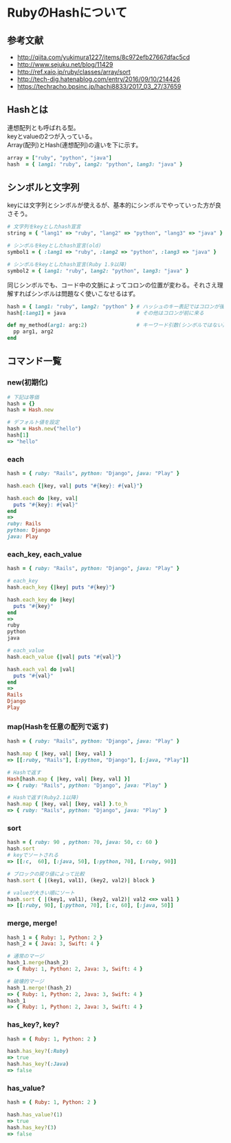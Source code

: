 # RubyのHashについて
## 参考文献
- http://qiita.com/yukimura1227/items/8c972efb27667dfac5cd
- http://www.sejuku.net/blog/11429
- http://ref.xaio.jp/ruby/classes/array/sort
- http://tech-dig.hatenablog.com/entry/2016/09/10/214426
- https://techracho.bpsinc.jp/hachi8833/2017_03_27/37659

## Hashとは
連想配列とも呼ばれる型。  
keyとvalueの2つが入っている。  
Array(配列)とHash(連想配列)の違いを下に示す。  

```Ruby
array = ["ruby", "python", "java"]
hash  = { lang1: "ruby", lang2: "python", lang3: "java" }
```

## シンボルと文字列
keyには文字列とシンボルが使えるが、基本的にシンボルでやっていった方が良さそう。  
```Ruby
# 文字列をkeyとしたhash宣言
string = { "lang1" => "ruby", "lang2" => "python", "lang3" => "java" }

# シンボルをkeyとしたhash宣言(old)
symbol1 = { :lang1 => "ruby", :lang2 => "python", :lang3 => "java" }

# シンボルをkeyとしたhash宣言(Ruby 1.9以降)
symbol2 = { lang1: "ruby", lang2: "python", lang3: "java" }
```

同じシンボルでも、コード中の文脈によってコロンの位置が変わる。それさえ理解すればシンボルは問題なく使いこなせるはず。  
```Ruby
hash = { lang1: "ruby", lang2: "python" } # ハッシュのキー表記ではコロンが後ろに来る
hash[:lang1] = java                       # その他はコロンが前に来る

def my_method(arg1: arg:2)                # キーワード引数(シンボルではない)
  pp arg1, arg2
end
```

## コマンド一覧
### new(初期化)
```Ruby
# 下記は等価
hash = {}
hash = Hash.new

# デフォルト値を設定
hash = Hash.new("hello")
hash[1]
=> "hello"
```

### each
```Ruby
hash = { ruby: "Rails", python: "Django", java: "Play" }

hash.each {|key, val| puts "#{key}: #{val}"}

hash.each do |key, val|
  puts "#{key}: #{val}"
end
=>
ruby: Rails
python: Django
java: Play
```

### each_key, each_value
```Ruby
hash = { ruby: "Rails", python: "Django", java: "Play" }

# each_key
hash.each_key {|key| puts "#{key}"}

hash.each_key do |key|
  puts "#{key}"
end
=>
ruby
python
java

# each_value
hash.each_value {|val| puts "#{val}"}

hash.each_val do |val|
  puts "#{val}"
end
=>
Rails
Django
Play
```

### map(Hashを任意の配列で返す)
```Ruby
hash = { ruby: "Rails", python: "Django", java: "Play" }

hash.map { |key, val| [key, val] }
=> [[:ruby, "Rails"], [:python, "Django"], [:java, "Play"]]

# Hashで返す
Hash[hash.map { |key, val| [key, val] }]
=> { ruby: "Rails", python: "Django", java: "Play" }

# Hashで返す(Ruby2.1以降)
hash.map { |key, val| [key, val] }.to_h
=> { ruby: "Rails", python: "Django", java: "Play" }
```

### sort
```Ruby
hash = { ruby: 90 , python: 70, java: 50, c: 60 }
hash.sort
# keyでソートされる
=> [[:c,  60], [:java, 50], [:python, 70], [:ruby, 90]]

# ブロックの戻り値によって比較
hash.sort { |(key1, val1), (key2, val2)| block }

# valueが大きい順にソート
hash.sort { |(key1, val1), (key2, val2)| val2 <=> val1 }
=> [[:ruby, 90], [:python, 70], [:c, 60], [:java, 50]]
```

### merge, merge!
```Ruby
hash_1 = { Ruby: 1, Python: 2 }
hash_2 = { Java: 3, Swift: 4 }

# 通常のマージ
hash_1.merge(hash_2)
=> { Ruby: 1, Python: 2, Java: 3, Swift: 4 }

# 破壊的マージ
hash_1.merge!(hash_2)
=> { Ruby: 1, Python: 2, Java: 3, Swift: 4 }
hash_1
=> { Ruby: 1, Python: 2, Java: 3, Swift: 4 }
```

### has_key?, key?
```Ruby
hash = { Ruby: 1, Python: 2 }

hash.has_key?(:Ruby)
=> true
hash.has_key?(:Java)
=> false
```

### has_value?
```Ruby
hash = { Ruby: 1, Python: 2 }

hash.has_value?(1)
=> true
hash.has_key?(3)
=> false
```
